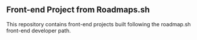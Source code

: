 <h2>Front-end Project from Roadmaps.sh</h2>
<p>This repository contains front-end projects built following the roadmap.sh front-end developer path.</p>
